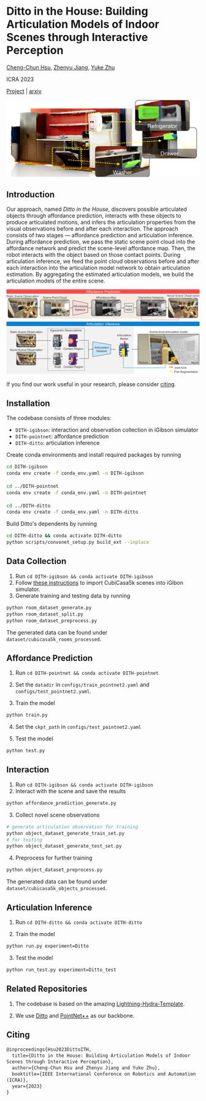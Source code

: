 # Ditto in the House: Building Articulation Models of Indoor Scenes through Interactive Perception


[Cheng-Chun Hsu](https://chengchunhsu.github.io/), [Zhenyu Jiang](http://zhenyujiang.me), [Yuke Zhu](https://www.cs.utexas.edu/~yukez/)

ICRA 2023

[Project](https://ut-austin-rpl.github.io/HouseDitto/) | [arxiv](https://arxiv.org/abs/2302.01295)

![teaser](assets/teaser.png)

## Introduction
Our approach, named *Ditto in the House*, discovers possible articulated objects through affordance prediction, interacts with these objects to produce articulated motions, and infers the articulation properties from the visual observations before and after each interaction. The approach consists of two stages — affordance prediction and articulation inference. During affordance prediction, we pass the static scene point cloud into the affordance network and predict the scene-level affordance map. Then, the robot interacts with the object based on those contact points. During articulation inference, we feed the point cloud observations before and after each interaction into the articulation model network to obtain articulation estimation. By aggregating the estimated articulation models, we build the articulation models of the entire scene.

![intro](assets/framework.png)

If you find our work useful in your research, please consider [citing](#citing).

## Installation
The codebase consists of three modules:

- `DITH-igibson`: interaction and observation collection in iGibson simulator
- `DITH-pointnet`: affordance prediction
- `DITH-ditto`: articulation inference

Create conda environments and install required packages by running

```bash
cd DITH-igibson
conda env create -f conda_env.yaml -n DITH-igibson

cd ../DITH-pointnet
conda env create -f conda_env.yaml -n DITH-pointnet

cd ../DITH-ditto
conda env create -f conda_env.yaml -n DITH-ditto
```

Build Ditto's dependents by running

```bash
cd DITH-ditto && conda activate DITH-ditto
python scripts/convonet_setup.py build_ext --inplace
```

## Data Collection

1. Run `cd DITH-igibson && conda activate DITH-igibson`
2. Follow [these instructions](https://github.com/StanfordVL/iGibson/tree/master/igibson/utils/data_utils/ext_scene) to import CubiCasa5k scenes into iGibon simulator.
3. Generate training and testing data by running

```bash
python room_dataset_generate.py
python room_dataset_split.py
python room_dataset_preprocess.py
```

The generated data can be found under `dataset/cubicasa5k_rooms_processed`.

## Affordance Prediction

1. Run `cd DITH-pointnet && conda activate DITH-pointnet`
2. Set the `datadir` in `configs/train_pointnet2.yaml` and `configs/test_pointnet2.yaml`.

3. Train the model

```bash
python train.py
```

4. Set the `ckpt_path` in `configs/test_pointnet2.yaml`

5. Test the model

```bash
python test.py
```

## Interaction

1. Run `cd DITH-igibson && conda activate DITH-igibson`
2. Interact with the scene and save the results

```bash
python affordance_prediction_generate.py
```

3. Collect novel scene observations

```bash
# generate articulation observation for training
python object_dataset_generate_train_set.py
# for testing
python object_dataset_generate_test_set.py
```

4. Preprocess for further training

```bash
python object_dataset_preprocess.py
```

The generated data can be found under `dataset/cubicasa5k_objects_processed`.

## Articulation Inference

1. Run `cd DITH-ditto && conda activate DITH-ditto`

2. Train the model

```bash
python run.py experiment=Ditto
```

3. Test the model

```bash
python run_test.py experiment=Ditto_test
```

## Related Repositories

1. The codebase is based on the amazing [Lightning-Hydra-Template](https://github.com/ashleve/lightning-hydra-template).

2. We use [Ditto](https://github.com/UT-Austin-RPL/Ditto) and [PointNet++](https://github.com/erikwijmans/Pointnet2_PyTorch/tree/master) as our backbone.

## Citing

```
@inproceedings{Hsu2023DittoITH,
  title={Ditto in the House: Building Articulation Models of Indoor Scenes through Interactive Perception},
  author={Cheng-Chun Hsu and Zhenyu Jiang and Yuke Zhu},
  booktitle={IEEE International Conference on Robotics and Automation (ICRA)},
  year={2023}
}
```